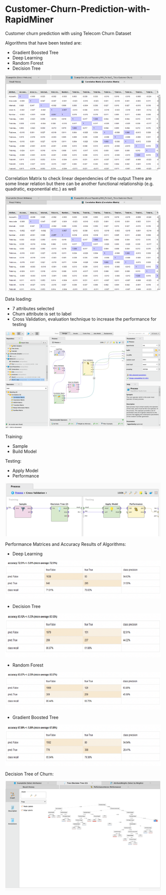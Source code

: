 # Customer-Churn-Prediction-with-RapidMiner
Customer churn prediction with using Telecom Churn Dataset

Algorithms that have been tested are:
- Gradient Boosted Tree
- Deep Learning
- Random Forest
- Decision Tree

![image](https://github.com/hmyenilmez24/Customer-Churn-Prediction-with-RapidMiner/blob/master/image.png)




Correlation Matrix to check linear dependencies of the output
There are some linear relation but there can be another functional relationship (e.g. quadratic, exponential etc.) as well

![correlation](https://github.com/hmyenilmez24/Customer-Churn-Prediction-with-RapidMiner/blob/master/correlation.png)




Data loading:
- 7 attributes selected
- Churn attribute is set to label
- Cross Validation,  evaluation technique to increase the performance for testing

![1](https://github.com/hmyenilmez24/Customer-Churn-Prediction-with-RapidMiner/blob/master/1.png)




Training:
- Sample
- Build Model

Testing:
- Apply Model
- Performance 

![rapidminer2](https://github.com/hmyenilmez24/Customer-Churn-Prediction-with-RapidMiner/blob/master/rapidminer2.png)




Performance Matrices and Accuracy Results of Algorithms:

- Deep Learning

![Picture1](https://github.com/hmyenilmez24/Customer-Churn-Prediction-with-RapidMiner/blob/master/Picture1.png)




- Decision Tree 

![Picture2](https://github.com/hmyenilmez24/Customer-Churn-Prediction-with-RapidMiner/blob/master/Picture2.png)




- Random Forest 

![Picture3](https://github.com/hmyenilmez24/Customer-Churn-Prediction-with-RapidMiner/blob/master/Picture3.png)




- Gradient Boosted Tree 

![Picture4](https://github.com/hmyenilmez24/Customer-Churn-Prediction-with-RapidMiner/blob/master/Picture4.png)



Decision Tree of Churn:

![Tree](https://github.com/hmyenilmez24/Customer-Churn-Prediction-with-RapidMiner/blob/master/Treeresult.png)

